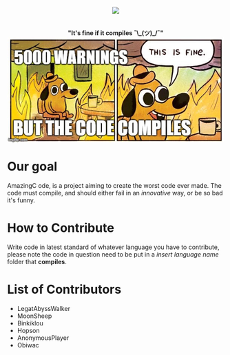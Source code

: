 <!-- It's fine if there's HTML in a readme, cuz it compiles ¯\_(ツ)_/¯-->

<p align = 'center'>
  <img src = 'https://github.com/LegatAbyssWalker/amazingCode/blob/master/img/amazingCode.png'>
</p>

<br>

<div align = 'center'>
  <strong>"It's fine if it compiles ¯\_(ツ)_/¯"</strong>
</div>

<img align='center' src='https://github.com/LegatAbyssWalker/amazingCode/blob/master/img/spash.jpg'>

# Our goal

AmazingC ode, is a project aiming to create the worst code ever made. The code must compile, and should either fail in an *innovative* way, or be so bad it's funny.

# How to Contribute

Write code in latest standard of whatever language you have to contribute, please note the code in question need to be put in a *insert language name* folder that **compiles**.

# List of Contributors
* LegatAbyssWalker
* MoonSheep
* Binkiklou
* Hopson
* AnonymousPlayer
* Obiwac
